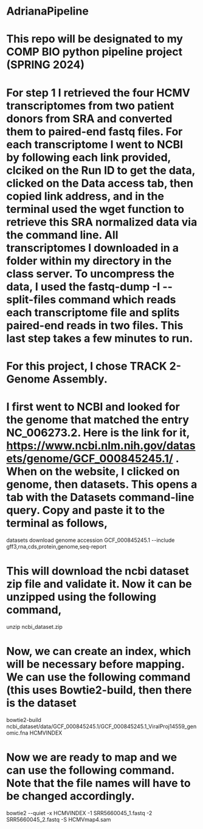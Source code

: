 # AdrianaPipeline
# This repo will be designated to my COMP BIO python pipeline project (SPRING 2024)
# For step 1 I retrieved the four HCMV transcriptomes from two patient donors from SRA and converted them to paired-end fastq files. For each transcriptome I went to NCBI by following each link provided, clciked on the Run ID to get the data, clicked on the Data access tab, then copied link address, and in the terminal used the wget function to retrieve this SRA normalized data via the command line. All transcriptomes I downloaded in a folder within my directory in the class server. To uncompress the data, I used the fastq-dump -I --split-files command which reads each transcriptome file and splits paired-end reads in two files. This last step takes a few minutes to run.

# For this project, I chose TRACK 2- Genome Assembly.
# I first went to NCBI and looked for the genome that matched the entry NC_006273.2. Here is the link for it, https://www.ncbi.nlm.nih.gov/datasets/genome/GCF_000845245.1/ . When on the website, I clicked on genome, then datasets. This opens a tab with the Datasets command-line query. Copy and paste it to the terminal as follows,
datasets download genome accession GCF_000845245.1 --include gff3,rna,cds,protein,genome,seq-report
# This will download the ncbi dataset zip file and validate it. Now it can be unzipped using the following command,
unzip ncbi_dataset.zip
# Now, we can create an index, which will be necessary before mapping. We can use the following command (this uses Bowtie2-build, then there is the dataset
bowtie2-build ncbi_dataset/data/GCF_000845245.1/GCF_000845245.1_ViralProj14559_genomic.fna HCMVINDEX
# Now we are ready to map and we can use the following command. Note that the file names will have to be changed accordingly.
bowtie2 --quiet -x HCMVINDEX -1 SRR5660045_1.fastq -2 SRR5660045_2.fastq -S HCMVmap4.sam
